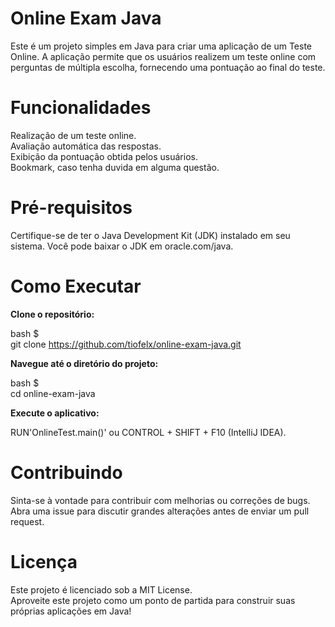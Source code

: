# Online Exam Java

Este é um projeto simples em Java para criar uma aplicação de um Teste Online. A aplicação permite que os usuários realizem um teste online com perguntas de múltipla escolha, fornecendo uma pontuação ao final do teste.

# Funcionalidades

Realização de um teste online. <br>
Avaliação automática das respostas. <br>
Exibição da pontuação obtida pelos usuários. <br>
Bookmark, caso tenha duvida em alguma questão. <br>

# Pré-requisitos

Certifique-se de ter o Java Development Kit (JDK) instalado em seu sistema. Você pode baixar o JDK em oracle.com/java. <br>

# Como Executar

<strong> Clone o repositório: </strong> <br>

bash $ <br>
git clone https://github.com/tiofelx/online-exam-java.git <br>

<strong> Navegue até o diretório do projeto: </strong> <br>

bash $ <br>
cd online-exam-java <br>

<strong> Execute o aplicativo: </strong> <br>

RUN'OnlineTest.main()' ou CONTROL + SHIFT + F10 (IntelliJ IDEA).

# Contribuindo
Sinta-se à vontade para contribuir com melhorias ou correções de bugs. Abra uma issue para discutir grandes alterações antes de enviar um pull request.

# Licença
Este projeto é licenciado sob a MIT License. <br>
Aproveite este projeto como um ponto de partida para construir suas próprias aplicações em Java!
